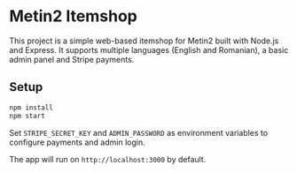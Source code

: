 # Metin2 Itemshop

This project is a simple web-based itemshop for Metin2 built with Node.js and Express. It supports multiple languages (English and Romanian), a basic admin panel and Stripe payments.

## Setup

```bash
npm install
npm start
```

Set `STRIPE_SECRET_KEY` and `ADMIN_PASSWORD` as environment variables to configure payments and admin login.

The app will run on `http://localhost:3000` by default.
